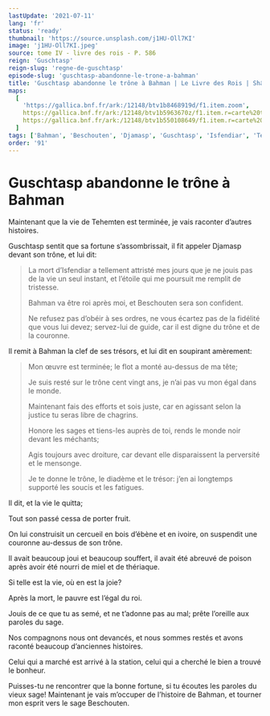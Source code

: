 ```yaml
---
lastUpdate: '2021-07-11'
lang: 'fr'
status: 'ready'
thumbnail: 'https://source.unsplash.com/j1HU-Oll7KI'
image: 'j1HU-Oll7KI.jpeg'
source: tome IV - livre des rois - P. 586
reign: 'Guschtasp'
reign-slug: 'regne-de-guschtasp'
episode-slug: 'guschtasp-abandonne-le-trone-a-bahman'
title: 'Guschtasp abandonne le trône à Bahman | Le Livre des Rois | Shâhnâmeh'
maps:
  [
    'https://gallica.bnf.fr/ark:/12148/btv1b8468919d/f1.item.zoom',
    https://gallica.bnf.fr/ark:/12148/btv1b5963670z/f1.item.r=carte%20touran.zoom,
    https://gallica.bnf.fr/ark:/12148/btv1b550108649/f1.item.r=carte%20touran.zoom,
  ]
tags: ['Bahman', 'Beschouten', 'Djamasp', 'Guschtasp', 'Isfendiar', 'Tehemten']
order: '91'
---
```


<!-- LTeX: language=fr -->

# Guschtasp abandonne le trône à Bahman

Maintenant que la vie de Tehemten est terminée, je vais raconter d’autres histoires.

Guschtasp sentit que sa fortune s’assombrissait, il fit appeler Djamasp devant son trône, et lui dit:

> La mort d’Isfendiar a tellement attristé mes jours que je ne jouis pas de la vie un seul instant, et l’étoile qui me poursuit me remplit de tristesse.
>
> Bahman va être roi après moi, et Beschouten sera son confident.
>
> Ne refusez pas d’obéir à ses ordres, ne vous écartez pas de la fidélité que vous lui devez; servez-lui de guide, car il est digne du trône et de la couronne.

Il remit à Bahman la clef de ses trésors, et lui dit en soupirant amèrement:

> Mon œuvre est terminée; le flot a monté au-dessus de ma tête;
>
> Je suis resté sur le trône cent vingt ans, je n’ai pas vu mon égal dans le monde.
>
> Maintenant fais des efforts et sois juste, car en agissant selon la justice tu seras libre de chagrins.
>
> Honore les sages et tiens-les auprès de toi, rends le monde noir devant les méchants;
>
> Agis toujours avec droiture, car devant elle disparaissent la perversité et le mensonge.
>
> Je te donne le trône, le diadème et le trésor: j’en ai longtemps supporté les soucis et les fatigues.

Il dit, et la vie le quitta;

Tout son passé cessa de porter fruit.

On lui construisit un cercueil en bois d’ébène et en ivoire, on suspendit une couronne au-dessus de son trône.

Il avait beaucoup joui et beaucoup souffert, il avait été abreuvé de poison après avoir été nourri de miel et de thériaque.

Si telle est la vie, où en est la joie?

Après la mort, le pauvre est l’égal du roi.

Jouis de ce que tu as semé, et ne t’adonne pas au mal; prête l’oreille aux paroles du sage.

Nos compagnons nous ont devancés, et nous sommes restés et avons raconté beaucoup d’anciennes histoires.

Celui qui a marché est arrivé à la station, celui qui a cherché le bien a trouvé le bonheur.

Puisses-tu ne rencontrer que la bonne fortune, si tu écoutes les paroles du vieux sage! Maintenant je vais m’occuper de l’histoire de Bahman, et tourner mon esprit vers le sage Beschouten.
